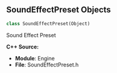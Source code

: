 ## SoundEffectPreset Objects

```python
class SoundEffectPreset(Object)
```

Sound Effect Preset

**C++ Source:**

- **Module**: Engine
- **File**: SoundEffectPreset.h

<a id="unreal.SoundEffectSubmixPreset"></a>